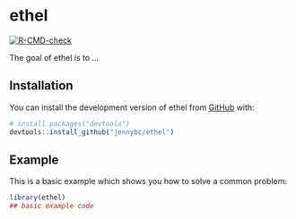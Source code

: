 
# ethel

<!-- badges: start -->
[![R-CMD-check](https://github.com/jennybc/ethel/actions/workflows/R-CMD-check.yaml/badge.svg)](https://github.com/jennybc/ethel/actions/workflows/R-CMD-check.yaml)
<!-- badges: end -->

The goal of ethel is to ...

## Installation

You can install the development version of ethel from [GitHub](https://github.com/) with:

``` r
# install.packages("devtools")
devtools::install_github("jennybc/ethel")
```

## Example

This is a basic example which shows you how to solve a common problem:

``` r
library(ethel)
## basic example code
```

